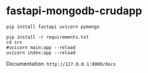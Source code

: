 # fastapi-mongodb-crudapp

```shell
pip install fastapi uvicorn pymongo
```

```shell
pip install -r requirements.txt
cd src
#uvicorn main:app --reload
uvicorn index:app --reload
```

Documentation: `http://127.0.0.1:8000/docs`


```shell
```


